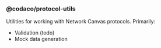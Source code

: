 ### @codaco/protocol-utils

Utilities for working with Network Canvas protocols. Primarily:

- Validation (todo)
- Mock data generation
